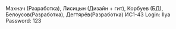 Махнач (Разработка), Лисицын (Дизайн + гит), Корбуев (БД), Белоусов(Разработка), Дегтярёв(Разработка) ИС1-43
Login: Ilya
Password: 123
